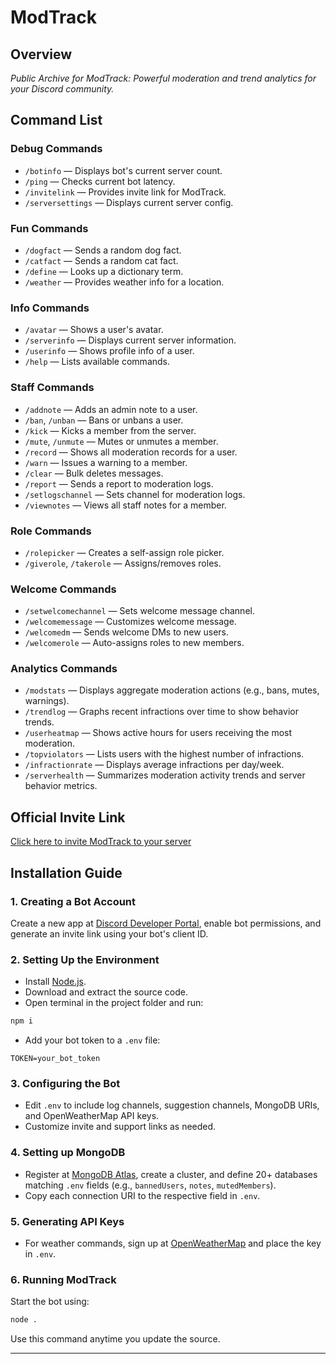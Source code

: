 # ModTrack

## Overview

*Public Archive for ModTrack: Powerful moderation and trend analytics for your Discord community.*

## Command List

### Debug Commands

* `/botinfo` — Displays bot's current server count.
* `/ping` — Checks current bot latency.
* `/invitelink` — Provides invite link for ModTrack.
* `/serversettings` — Displays current server config.

### Fun Commands

* `/dogfact` — Sends a random dog fact.
* `/catfact` — Sends a random cat fact.
* `/define` — Looks up a dictionary term.
* `/weather` — Provides weather info for a location.

### Info Commands

* `/avatar` — Shows a user's avatar.
* `/serverinfo` — Displays current server information.
* `/userinfo` — Shows profile info of a user.
* `/help` — Lists available commands.

### Staff Commands

* `/addnote` — Adds an admin note to a user.
* `/ban`, `/unban` — Bans or unbans a user.
* `/kick` — Kicks a member from the server.
* `/mute`, `/unmute` — Mutes or unmutes a member.
* `/record` — Shows all moderation records for a user.
* `/warn` — Issues a warning to a member.
* `/clear` — Bulk deletes messages.
* `/report` — Sends a report to moderation logs.
* `/setlogschannel` — Sets channel for moderation logs.
* `/viewnotes` — Views all staff notes for a member.

### Role Commands

* `/rolepicker` — Creates a self-assign role picker.
* `/giverole`, `/takerole` — Assigns/removes roles.

### Welcome Commands

* `/setwelcomechannel` — Sets welcome message channel.
* `/welcomemessage` — Customizes welcome message.
* `/welcomedm` — Sends welcome DMs to new users.
* `/welcomerole` — Auto-assigns roles to new members.

### Analytics Commands

* `/modstats` — Displays aggregate moderation actions (e.g., bans, mutes, warnings).
* `/trendlog` — Graphs recent infractions over time to show behavior trends.
* `/userheatmap` — Shows active hours for users receiving the most moderation.
* `/topviolators` — Lists users with the highest number of infractions.
* `/infractionrate` — Displays average infractions per day/week.
* `/serverhealth` — Summarizes moderation activity trends and server behavior metrics.


## Official Invite Link

[Click here to invite ModTrack to your server](<expired>)

## Installation Guide

### 1. Creating a Bot Account

Create a new app at [Discord Developer Portal](https://discord.com/developers/applications), enable bot permissions, and generate an invite link using your bot's client ID.

### 2. Setting Up the Environment

* Install [Node.js](https://nodejs.org/en/).
* Download and extract the source code.
* Open terminal in the project folder and run:

```bash
npm i
```

* Add your bot token to a `.env` file:

```env
TOKEN=your_bot_token
```

### 3. Configuring the Bot

* Edit `.env` to include log channels, suggestion channels, MongoDB URIs, and OpenWeatherMap API keys.
* Customize invite and support links as needed.

### 4. Setting up MongoDB

* Register at [MongoDB Atlas](https://www.mongodb.com/), create a cluster, and define 20+ databases matching `.env` fields (e.g., `bannedUsers`, `notes`, `mutedMembers`).
* Copy each connection URI to the respective field in `.env`.

### 5. Generating API Keys

* For weather commands, sign up at [OpenWeatherMap](https://openweathermap.org/api) and place the key in `.env`.

### 6. Running ModTrack

Start the bot using:

```bash
node .
```

Use this command anytime you update the source.

---

